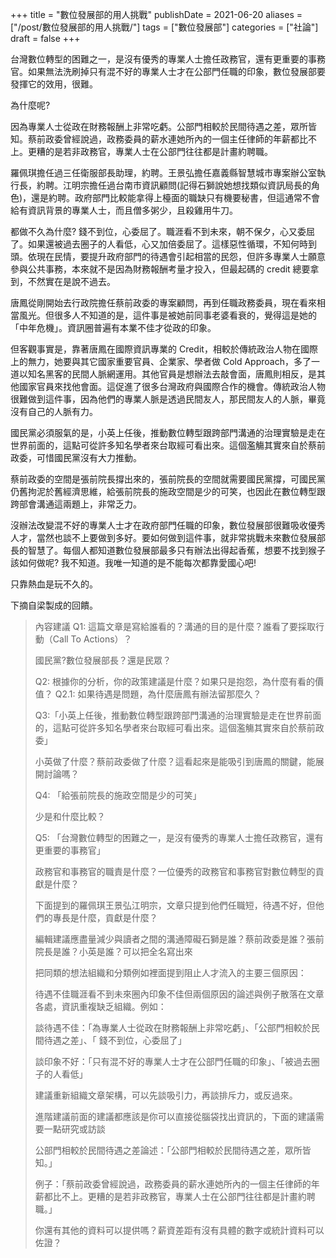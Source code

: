 +++
title = "數位發展部的用人挑戰"
publishDate = 2021-06-20
aliases = ["/post/數位發展部的用人挑戰/"]
tags = ["數位發展部"]
categories = ["社論"]
draft = false
+++

台灣數位轉型的困難之一，是沒有優秀的專業人士擔任政務官，還有更重要的事務官。如果無法洗刷掉只有混不好的專業人士才在公部門任職的印象，數位發展部要發揮它的效用，很難。

為什麼呢?

因為專業人士從政在財務報酬上非常吃虧。公部門相較於民間待遇之差，眾所皆知。蔡前政委曾經說過，政務委員的薪水連她所內的一個主任律師的年薪都比不上。更糟的是若非政務官，專業人士在公部門往往都是計畫約聘職。

羅佩琪擔任過三任衛服部長助理，約聘。王景弘擔任嘉義縣智慧城市專案辦公室執行長，約聘。江明宗擔任過台南市資訊顧問(記得石獅說她想找類似資訊局長的角色)，還是約聘。政府部門比較能拿得上檯面的職缺只有機要秘書，但這通常不會給有資訊背景的專業人士，而且僧多粥少，且殺雞用牛刀。

都做不久為什麼? 錢不到位，心委屈了。職涯看不到未來，朝不保夕，心又委屈了。如果還被過去圈子的人看低，心又加倍委屈了。這樣惡性循環，不知何時到頭。依現在民情，要提升政府部門的待遇會引起相當的民怨，但許多專業人士願意參與公共事務，本來就不是因為財務報酬考量才投入，但最起碼的 credit
總要拿到，不然實在是說不過去。

唐鳳從剛開始去行政院擔任蔡前政委的專案顧問，再到任職政務委員，現在看來相當風光。但很多人不知道的是，這件事是被她前同事老婆看衰的，覺得這是她的「中年危機」。資訊圈普遍有本業不佳才從政的印象。

但客觀事實是，靠著唐鳳在國際資訊專業的 Credit，相較於傳統政治人物在國際上的無力，她要與其它國家重要官員、企業家、學者做 Cold
Approach，多了一道以知名黑客的民間人脈網運用。其他官員是想辦法去敲會面，唐鳳則相反，是其他國家官員來找他會面。這促進了很多台灣政府與國際合作的機會。傳統政治人物很難做到這件事，因為他們的專業人脈是透過民間友人，那民間友人的人脈，畢竟沒有自己的人脈有力。

國民黨必須服氣的是，小英上任後，推動數位轉型跟跨部門溝通的治理實驗是走在世界前面的，這點可從許多知名學者來台取經可看出來。這個濫觴其實來自於蔡前政委，可惜國民黨沒有大力推動。

蔡前政委的空間是張前院長撐出來的，張前院長的空間就需要國民黨撐，可國民黨仍舊拘泥於舊經濟思維，給張前院長的施政空間是少的可笑，也因此在數位轉型跟跨部會溝通這兩題上，非常乏力。

沒辦法改變混不好的專業人士才在政府部門任職的印象，數位發展部很難吸收優秀人才，當然也談不上要做到多好。要如何做到這件事，就非常挑戰未來數位發展部長的智慧了。每個人都知道數位發展部最多只有辦法出得起香蕉，想要不找到猴子該如何做呢? 我不知道。我唯一知道的是不能每次都靠愛國心吧!

只靠熱血是玩不久的。

下摘自梁製成的回饋。

> 內容建議
> Q1: 這篇文章是寫給誰看的？溝通的目的是什麼？誰看了要採取行動（Call To Actions）？
>
> 國民黨?數位發展部長？還是民眾？
>
> Q2: 根據你的分析，你的政策建議是什麼？如果只是抱怨，為什麼有看的價值？
> Q2.1: 如果待遇是問題，為什麼唐鳳有辦法留那麼久？
>
> Q3:「小英上任後，推動數位轉型跟跨部門溝通的治理實驗是走在世界前面的，這點可從許多知名學者來台取經可看出來。這個濫觴其實來自於蔡前政委」
>
> 小英做了什麼？蔡前政委做了什麼？這看起來是能吸引到唐鳳的關鍵，能展開討論嗎？
>
> Q4: 「給張前院長的施政空間是少的可笑」
>
> 少是和什麼比較？
>
> Q5: 「台灣數位轉型的困難之一，是沒有優秀的專業人士擔任政務官，還有更重要的事務官」
>
> 政務官和事務官的職責是什麼？一位優秀的政務官和事務官對數位轉型的貢獻是什麼？
>
> 下面提到的羅佩琪王景弘江明宗，文章只提到他們任職短，待遇不好，但他們的專長是什麼，貢獻是什麼？
>
> 編輯建議應盡量減少與讀者之間的溝通障礙石獅是誰？蔡前政委是誰？張前院長是誰？小英是誰？可以把全名寫出來
>
> 把同類的想法組織和分類例如裡面提到阻止人才流入的主要三個原因：
>
> 待遇不佳職涯看不到未來圈內印象不佳但兩個原因的論述與例子散落在文章各處，資訊重複缺乏組織。例如：
>
> 談待遇不佳：「為專業人士從政在財務報酬上非常吃虧」、「公部門相較於民間待遇之差」、「 錢不到位，心委屈了」
>
> 談印象不好：「只有混不好的專業人士才在公部門任職的印象」、「被過去圈子的人看低」
>
> 建議重新組織文章架構，可以先談吸引力，再談排斥力，或反過來。
>
> 進階建議前面的建議都應該是你可以直接從腦袋找出資訊的，下面的建議需要一點研究或訪談
>
> 公部門相較於民間待遇之差論述：「公部門相較於民間待遇之差，眾所皆知。」
>
> 例子：「蔡前政委曾經說過，政務委員的薪水連她所內的一個主任律師的年薪都比不上。更糟的是若非政務官，專業人士在公部門往往都是計畫約聘職。」
>
> 你還有其他的資料可以提供嗎？薪資差距有沒有具體的數字或統計資料可以佐證？
